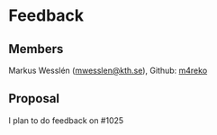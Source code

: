 # Feedback #

## Members ##
Markus Wesslén (mwesslen@kth.se), Github: [m4reko](https://github.com/m4reko)

## Proposal ##
I plan to do feedback on #1025
